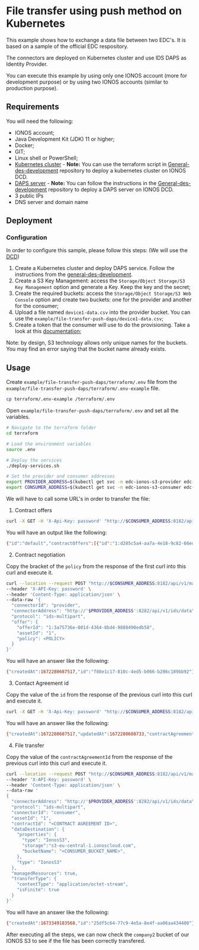 # File transfer using push method on Kubernetes

This example shows how to exchange a data file between two EDC's. It is based on a sample of the official EDC respository.

The connectors are deployed on Kubernetes cluster and use IDS DAPS as Identity Provider.

You can execute this example by using only one IONOS account (more for development purpose) or by using two IONOS accounts (similar to production purpose).

## Requirements

You will need the following:
- IONOS account;
- Java Development Kit (JDK) 11 or higher;
- Docker;
- GIT;
- Linux shell or PowerShell;
- [Kubernetes cluster](https://kubernetes.io/docs/setup/) - **Note:** You can use the terraform script in [General-des-development](https://github.com/Digital-Ecosystems/general-des-development) repository to deploy a kubernetes cluster on IONOS DCD.
- [DAPS server](https://github.com/Digital-Ecosystems/general-des-development/tree/main/omejdn-daps) - **Note:** You can follow the instructions in the [General-des-development](https://github.com/Digital-Ecosystems/general-des-development/tree/main/omejdn-daps) repository to deploy a DAPS server on IONOS DCD.
- 3 public IPs
- DNS server and domain name


## Deployment

### Configuration
In order to configure this sample, please follow this steps:
(We will use the [DCD](https://dcd.ionos.com))
1) Create a Kubernetes cluster and deploy DAPS service. Follow the instructions from the [general-des-development](https://github.com/Digital-Ecosystems/general-des-development/tree/main/omejdn-daps).
2) Create a S3 Key Management: access the `Storage/Object Storage/S3 Key Management` option and generate a Key. Keep the key and the secret;
3) Create the required buckets: access the `Storage/Object Storage/S3 Web Console` option and create two buckets: one for the provider and another for the consumer;
4) Upload a file named `device1-data.csv` into the provider bucket. You can use the `example/file-transfer-push-daps/device1-data.csv`;
5) Create a token that the consumer will use to do the provisioning. Take a look at this [documentation](../../ionos_token.md);

Note: by design, S3 technology allows only unique names for the buckets. You may find an error saying that the bucket name already exists.

## Usage

Create `example/file-transfer-push-daps/terraform/.env` file from the `example/file-transfer-push-daps/terraform/.env-example` file.

```bash
cp terraform/.env-example /terraform/.env
```

Open `example/file-transfer-push-daps/terraform/.env` and set all the variables.

```bash
# Navigate to the terraform folder
cd terraform

# Load the environment variables
source .env

# Deploy the services
./deploy-services.sh
```

```bash
# Set the provider and consumer addresses
export PROVIDER_ADDRESS=$(kubectl get svc -n edc-ionos-s3-provider edc-ionos-s3-provider -o jsonpath='{.status.loadBalancer.ingress[0].ip}')
export CONSUMER_ADDRESS=$(kubectl get svc -n edc-ionos-s3-consumer edc-ionos-s3-consumer -o jsonpath='{.status.loadBalancer.ingress[0].ip}')

```


We will have to call some URL's in order to transfer the file:
1) Contract offers
```bash
curl -X GET -H 'X-Api-Key: password' "http://$CONSUMER_ADDRESS:8182/api/v1/management/catalog?providerUrl=http://$PROVIDER_ADDRESS:8282/api/v1/ids/data"

```

You will have an output like the following:

```bash
{"id":"default","contractOffers":[{"id":"1:d285c5a4-aa7a-4e18-9c82-66eded1cd933","policy":{"permissions":[{"edctype":"dataspaceconnector:permission","uid":null,"target":"1","action":{"type":"USE","includedIn":null,"constraint":null},"assignee":null,"assigner":null,"constraints":[],"duties":[]}],"prohibitions":[],"obligations":[],"extensibleProperties":{},"inheritsFrom":null,"assigner":null,"assignee":null,"target":"1","@type":{"@policytype":"set"}},"asset":{"id":"1","createdAt":1672284626506,"properties":{"asset:prop:byteSize":null,"asset:prop:id":"1","asset:prop:fileName":null}},"provider":"urn:connector:provider","consumer":"urn:connector:consumer","offerStart":null,"offerEnd":null,"contractStart":"2022-12-29T03:30:26.055Z","contractEnd":"2022-12-29T04:30:26.055Z"},{"id":"2:c3dfbd92-7df5-46f5-a547-420bfde301e9","policy":{"permissions":[{"edctype":"dataspaceconnector:permission","uid":null,"target":"2","action":{"type":"USE","includedIn":null,"constraint":null},"assignee":null,"assigner":null,"constraints":[],"duties":[]}],"prohibitions":[],"obligations":[],"extensibleProperties":{},"inheritsFrom":null,"assigner":null,"assignee":null,"target":"2","@type":{"@policytype":"set"}},"asset":{"id":"2","createdAt":1672284626513,"properties":{"asset:prop:byteSize":null,"asset:prop:id":"2","asset:prop:fileName":null}},"provider":"urn:connector:provider","consumer":"urn:connector:consumer","offerStart":null,"offerEnd":null,"contractStart":"2022-12-29T03:30:26.055Z","contractEnd":"2022-12-29T04:30:26.055Z"}]}
```

2) Contract negotiation

Copy the bracket of the `policy` from the response of the first curl into this curl and execute it.

```bash
curl --location --request POST "http://$CONSUMER_ADDRESS:8182/api/v1/management/contractnegotiations" \
--header 'X-API-Key: password' \
--header 'Content-Type: application/json' \
--data-raw '{
  "connectorId": "provider",
  "connectorAddress": "http://'$PROVIDER_ADDRESS':8282/api/v1/ids/data",
  "protocol": "ids-multipart",
  "offer": {
    "offerId": "1:3a75736e-001d-4364-8bd4-9888490edb58",
    "assetId": "1",
    "policy": <POLICY>
  }
}'
```

You will have an answer like the following:
```bash
{"createdAt":1672280687517,"id":"f80e1c17-810c-4ed5-b066-b286c189bb92"}
```

3) Contact Agreement id

Copy the value of the `id` from the response of the previous curl into this curl and execute it.
```bash
curl -X GET -H 'X-Api-Key: password' "http://$CONSUMER_ADDRESS:8182/api/v1/management/contractnegotiations/<ID>"
```
You will have an answer like the following:
```bash
{"createdAt":1672280687517,"updatedAt":1672280688733,"contractAgreementId":"1:83fc5fb4-84a9-4764-beea-4ff5446f91a0","counterPartyAddress":"http://$PROVIDER_ADDRESS:8282/api/v1/ids/data","errorDetail":null,"id":"f80e1c17-810c-4ed5-b066-b286c189bb92","protocol":"ids-multipart","state":"CONFIRMED","type":"CONSUMER"}
```

4) File transfer

Copy the value of the `contractAgreementId` from the response of the previous curl into this curl and execute it.
```bash
curl --location --request POST "http://$CONSUMER_ADDRESS:8182/api/v1/management/transferprocess" \
--header 'X-API-Key: password' \
--header 'Content-Type: application/json' \
--data-raw '
{
  "connectorAddress": "http://'$PROVIDER_ADDRESS':8282/api/v1/ids/data",
  "protocol": "ids-multipart",
  "connectorId": "consumer",
  "assetId": "1",
  "contractId": "<CONTRACT AGREEMENT ID>",
  "dataDestination": {
    "properties": {
      "type": "IonosS3",
      "storage":"s3-eu-central-1.ionoscloud.com",
      "bucketName": "<CONSUMER_BUCKET_NAME>",
    },
    "type": "IonosS3"
  },
  "managedResources": true,
  "transferType": {
    "contentType": "application/octet-stream",
    "isFinite": true
  }
}'
```
You will have an answer like the following:
```bash
{"createdAt":1673349183568,"id":"25df5c64-77c9-4e5a-8e4f-aa06aa434408"}
```
After executing all the steps, we can now check the `company2` bucket of our IONOS S3 to see if the file has been correctly transfered.